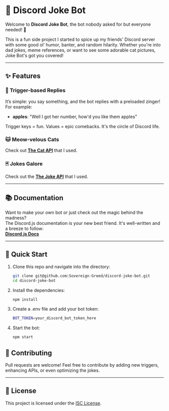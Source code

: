 # 🤖 Discord Joke Bot  

Welcome to **Discord Joke Bot**, the bot nobody asked for but everyone needed! 🎉  

This is a fun side project I started to spice up my friends' Discord server with some good ol’ humor, banter, and random hilarity. Whether you're into dad jokes, meme references, or want to see some adorable cat pictures, Joke Bot's got you covered!  

---

## ✨ Features  

### 🔑 Trigger-based Replies  
It’s simple: you say something, and the bot replies with a preloaded zinger! For example:  
- **apples**: "Well I got her number, how\'d you like them apples"

Trigger keys = fun. Values = epic comebacks. It's the circle of Discord life.  

### 🐱 Meow-velous Cats 
Check out [**The Cat API**](https://thecatapi.com/) that I used.

### 🃏 Jokes Galore 
Check out the [**The Joke API**](https://v2.jokeapi.dev/) that I used.

---

## 📚 Documentation  
Want to make your own bot or just check out the magic behind the madness?  
The Discord.js documentation is your new best friend. It's well-written and a breeze to follow:  
[**Discord.js Docs**](https://discord.js.org)  

---

## 🚀 Quick Start  

1. Clone this repo and navigate into the directory:  
   ```bash  
   git clone git@github.com:Sovereign-Greed/discord-joke-bot.git 
   cd discord-joke-bot  
   ```
2. Install the dependencies:
   ```bash
   npm install
   ```
3. Create a .env file and add your bot token:
   ```bash
   BOT_TOKEN=your_discord_bot_token_here  
   ```
4. Start the bot:
   ```bash
   npm start
   ```  

## 🤝 Contributing  
Pull requests are welcome! Feel free to contribute by adding new triggers, enhancing APIs, or even optimizing the jokes.  

---

## 📜 License  
This project is licensed under the [ISC License](LICENSE).
